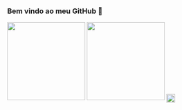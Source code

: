 ### Bem vindo ao meu GitHub 👋

<div>
  <img height="180em" src="https://github-readme-stats.vercel.app/api?username=rangelkohei&show_icons=true&theme=dark"/>
  <img height="180em" src="https://github-readme-stats.vercel.app/api/top-langs/?username=anuraghazra&layout=compact&theme=dark"/>
  <img align="center" height="20px" src="https://cdn.jsdelivr.net/gh/devicons/devicon/icons/html5/html5-original-wordmark.svg"/>
          
</div>
